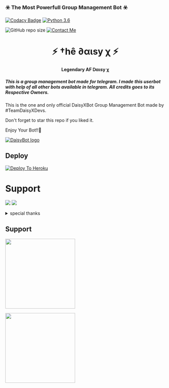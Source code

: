 
<h3>☣️ The Most Powerfull Group Management Bot ☣️</h3>

[![Codacy Badge](https://api.codacy.com/project/badge/Grade/f7c51539e67b483bb8d7749acca51d3a)](https://app.codacy.com/gh/TEAMDAISYXDEVS/DaisyX?utm_source=github.com&utm_medium=referral&utm_content=TEAMDAISYXDEVS/DaisyX&utm_campaign=Badge_Grade_Settings)
[![Python 3.6](https://img.shields.io/badge/Python-3.6%20or%20newer-blue.svg)](https://www.python.org/downloads/release/python-360/)

![GitHub repo size](https://img.shields.io/github/repo-size/TEAMDAISYXDEVS/DaisyX)
[![Contact Me](https://img.shields.io/badge/Telegram-Contact%20Me-informational)](https://t.me/lucifeermorningstar)

<h1 align="center">⚡ †hê ∂αιѕу χ ⚡</h1>

<h4 align="center">Legendary AF Ꭰαιѕу χ</h4>

<h5>This is a group management bot made for telegram. I made this userbot with help of all other bots available in telegram. All credits goes to its Respective Owners.</h5>

This is the one and only official DaisyXBot Group Management Bot made by #TeamDaisyXDevs.

Don't forget to star this repo if you liked it.

Enjoy Your Bot!!💝

[![DaisyBot logo](https://telegra.ph/file/1d5b67c7d155ddb587cde.jpg)](https://t.me/DaisyXNews)

## Deploy
[![Deploy To Heroku](https://www.herokucdn.com/deploy/button.svg)](https://dashboard.heroku.com/new?button-url=https%3A%2F%2Fgithub.com%2FTEAMDAISYXDEVS%2FDaisyX&template=https%3A%2F%2Fgithub.com%2FParkseojoon2005%2FDaisy)


# Support
<a href="https://t.me/DaisyXSupport"><img src="https://img.shields.io/badge/Join-Telegram%20Channel-red.svg?logo=Telegram"></a>
<a href="https://t.me/DaisyXNews"><img src="https://img.shields.io/badge/Join-Telegram%20Group-blue.svg?logo=telegram"></a>


<details>
<summary> special thanks </summary>
<b>DEVIL (@lucifeermorningstar) Owner</b>
<b>Inuka (@InukaASiTH) Developer</b>
<b>SHUBHAM (@theshubhamgundu) Promoter</b>
<b>ROHAN (@RoHaN_TeRa_BaAp) Supporter</b>
<h1>#TEAMDAISYXDEVS</h1>
</details>



## Support
   <a href="https://t.me/DaisyXNews"><img src="https://img.shields.io/badge/Channel%20Support%3F-yes-green?&style=flat-square?&logo=telegram" width=220px></a></p>
   <a href="https://t.me/DaisyXSupport"><img src="https://img.shields.io/badge/Group%20Support%3F-yes-green?&style=flat-square?&logo=telegram" width=220px></a></p>
   
